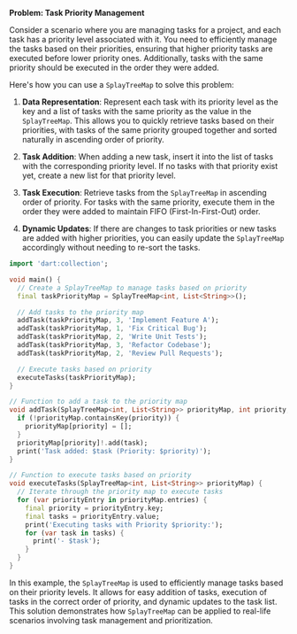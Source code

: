 **Problem: Task Priority Management**

Consider a scenario where you are managing tasks for a project, and each task has a priority level associated with it. You need to efficiently manage the tasks based on their priorities, ensuring that higher priority tasks are executed before lower priority ones. Additionally, tasks with the same priority should be executed in the order they were added.

Here's how you can use a `SplayTreeMap` to solve this problem:

1. **Data Representation**: Represent each task with its priority level as the key and a list of tasks with the same priority as the value in the `SplayTreeMap`. This allows you to quickly retrieve tasks based on their priorities, with tasks of the same priority grouped together and sorted naturally in ascending order of priority.

2. **Task Addition**: When adding a new task, insert it into the list of tasks with the corresponding priority level. If no tasks with that priority exist yet, create a new list for that priority level.

3. **Task Execution**: Retrieve tasks from the `SplayTreeMap` in ascending order of priority. For tasks with the same priority, execute them in the order they were added to maintain FIFO (First-In-First-Out) order.

4. **Dynamic Updates**: If there are changes to task priorities or new tasks are added with higher priorities, you can easily update the `SplayTreeMap` accordingly without needing to re-sort the tasks.

```dart
import 'dart:collection';

void main() {
  // Create a SplayTreeMap to manage tasks based on priority
  final taskPriorityMap = SplayTreeMap<int, List<String>>();

  // Add tasks to the priority map
  addTask(taskPriorityMap, 3, 'Implement Feature A');
  addTask(taskPriorityMap, 1, 'Fix Critical Bug');
  addTask(taskPriorityMap, 2, 'Write Unit Tests');
  addTask(taskPriorityMap, 3, 'Refactor Codebase');
  addTask(taskPriorityMap, 2, 'Review Pull Requests');

  // Execute tasks based on priority
  executeTasks(taskPriorityMap);
}

// Function to add a task to the priority map
void addTask(SplayTreeMap<int, List<String>> priorityMap, int priority, String task) {
  if (!priorityMap.containsKey(priority)) {
    priorityMap[priority] = [];
  }
  priorityMap[priority]!.add(task);
  print('Task added: $task (Priority: $priority)');
}

// Function to execute tasks based on priority
void executeTasks(SplayTreeMap<int, List<String>> priorityMap) {
  // Iterate through the priority map to execute tasks
  for (var priorityEntry in priorityMap.entries) {
    final priority = priorityEntry.key;
    final tasks = priorityEntry.value;
    print('Executing tasks with Priority $priority:');
    for (var task in tasks) {
      print('- $task');
    }
  }
}
```

In this example, the `SplayTreeMap` is used to efficiently manage tasks based on their priority levels. It allows for easy addition of tasks, execution of tasks in the correct order of priority, and dynamic updates to the task list. This solution demonstrates how `SplayTreeMap` can be applied to real-life scenarios involving task management and prioritization.